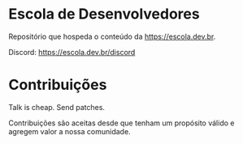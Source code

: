 # Escola de Desenvolvedores

Repositório que hospeda o conteúdo da https://escola.dev.br.

Discord: https://escola.dev.br/discord

# Contribuições

Talk is cheap. Send patches.

Contribuições são aceitas desde que tenham um propósito válido e agregem valor a nossa comunidade.